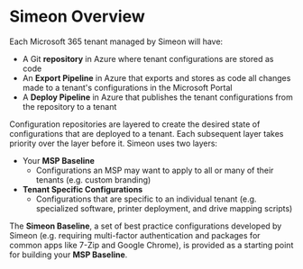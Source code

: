 # Simeon Overview

Each Microsoft 365 tenant managed by Simeon will have:

* A Git **repository** in Azure where tenant configurations are stored as code
* An **Export Pipeline** in Azure that exports and stores as code all changes made to a tenant's configurations in the Microsoft Portal
* A **Deploy Pipeline** in Azure that publishes the tenant configurations from the repository to a tenant

Configuration repositories are layered to create the desired state of configurations that are deployed to a tenant. Each subsequent layer takes priority over the layer before it. Simeon uses two layers:   

* Your **MSP Baseline**
  * Configurations an MSP may want to apply to all or many of their tenants \(e.g. custom branding\) 
* **Tenant Specific Configurations**
  * Configurations that are specific to an individual tenant \(e.g. specialized software, printer deployment, and drive mapping scripts\)

The **Simeon Baseline**, a set of best practice configurations developed by Simeon \(e.g. requiring multi-factor authentication and packages for common apps like 7-Zip and Google Chrome\), is provided as a starting point for building your **MSP Baseline**.
